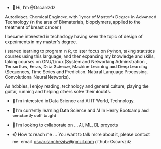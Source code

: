 - 👋 Hi, I’m @Oscarszdz

Autodidact. Chemical Engineer, with 1 year of Master's Degree in Advanced Technology (in the area of Biomaterials, biopolymers, applied to the treatment of breast cancer.)

I became interested in technology having seen the topic of design of experiments in my master's degree.

I started learning to program in R, to later focus on Python, taking statistics courses using this language, and then expanding my knowledge and skills, taking courses on GNU/Linux (System and Networking Administration), Tensorflow, Keras, Data Science, Machine Learning and Deep Learning (Sequences, Time Series and Prediction. Natural Language Processing. Convolutional Neural Networks).

As hobbies, I enjoy reading, technology and general culture, playing the guitar, running and helping others solve their doubts.


- 👀 I’m interested in Data Science and AI
IT World, Technology.

- 🌱 I’m currently learning Data Science and AI
In Henry Bootcamp and constantly self-taught

- 💞️ I’m looking to collaborate on ...
AI, ML, DL proyects

- 📫 How to reach me ...
You want to talk more about it, please contact me:
email: oscar.sanchezdw@gmail.com
github: Oscarszdz

<!---
Oscarszdz/Oscarszdz is a ✨ special ✨ repository because its `README.md` (this file) appears on your GitHub profile.
You can click the Preview link to take a look at your changes.
--->

